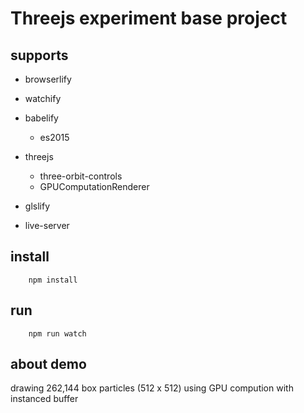 # Threejs experiment base project

## supports

- browserlify
- watchify
- babelify
    - es2015

- threejs
    - three-orbit-controls
    - GPUComputationRenderer
- glslify

- live-server

## install
```
    npm install
```

## run
```
    npm run watch
```

## about demo
drawing 262,144 box particles (512 x 512) using GPU compution with instanced buffer